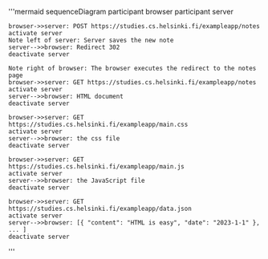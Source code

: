 '''mermaid
sequenceDiagram
    participant browser
    participant server

    browser->>server: POST https://studies.cs.helsinki.fi/exampleapp/notes 
    activate server
    Note left of server: Server saves the new note
    server-->>browser: Redirect 302 
    deactivate server

    Note right of browser: The browser executes the redirect to the notes page
    browser->>server: GET https://studies.cs.helsinki.fi/exampleapp/notes
    activate server
    server-->>browser: HTML document
    deactivate server
    
    browser->>server: GET https://studies.cs.helsinki.fi/exampleapp/main.css
    activate server
    server-->>browser: the css file
    deactivate server
    
    browser->>server: GET https://studies.cs.helsinki.fi/exampleapp/main.js
    activate server
    server-->>browser: the JavaScript file
    deactivate server
    
    browser->>server: GET https://studies.cs.helsinki.fi/exampleapp/data.json
    activate server
    server-->>browser: [{ "content": "HTML is easy", "date": "2023-1-1" }, ... ]
    deactivate server    

'''
    
